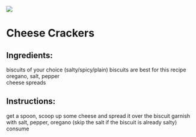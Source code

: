 ![](https://cdn.discordapp.com/attachments/883138437413220412/1014890988654841936/unknown.jpeg)
# Cheese Crackers

## Ingredients: 
biscuits of your choice (salty/spicy/plain) biscuits are best for this recipe \
oregano, salt, pepper \
cheese spreads 

## Instructions: 
get a spoon, scoop up some cheese and spread it over the biscuit 
garnish with salt, pepper, oregano (skip the salt if the biscuit is already salty) 
consume 
